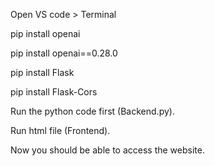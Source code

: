 Open VS code > Terminal 

pip install openai

pip install openai==0.28.0

pip install Flask

pip install Flask-Cors

Run the python code first (Backend.py).

Run html file (Frontend).

Now you should be able to access the website.
